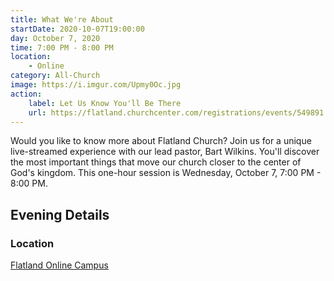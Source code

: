 ```yaml
---
title: What We're About
startDate: 2020-10-07T19:00:00
day: October 7, 2020
time: 7:00 PM - 8:00 PM
location: 
    - Online
category: All-Church
image: https://i.imgur.com/Upmy0Oc.jpg
action:
    label: Let Us Know You'll Be There
    url: https://flatland.churchcenter.com/registrations/events/549891
---
```


Would you like to know more about Flatland Church? Join us for a unique live-streamed experience with our lead pastor, Bart Wilkins. You'll discover the most important things that move our church closer to the center of God's kingdom. This one-hour session is Wednesday, October 7, 7:00 PM - 8:00 PM. 

## Evening Details

### Location

[Flatland Online Campus](https://flatland.online.church)
